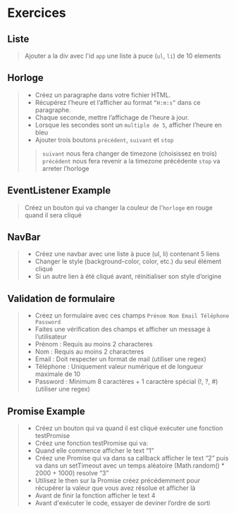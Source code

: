 # Exercices

## Liste
> Ajouter a la div avec l'id `app` une liste à puce (`ul`, `li`) de 10 elements

## Horloge
> - Créez un paragraphe dans votre fichier HTML. 
> - Récupérez l’heure et l’afficher au format `“H:m:s”` dans ce paragraphe.
> - Chaque seconde, mettre l’affichage de l’heure à jour. 
> - Lorsque les secondes sont un `multiple de 5`, afficher l’heure en bleu
> - Ajouter trois boutons `précédent`, `suivant` et `stop`
>> `suivant` nous fera changer de timezone (choisissez en trois) `précédent` nous fera revenir a la timezone précédente `stop` va arreter l’horloge

## EventListener Example
> Créez un bouton qui va changer la couleur de l'`horloge` en rouge quand il sera cliqué

## NavBar
> - Créez une navbar avec une liste à puce (ul, li) contenant 5 liens
> - Changer le style (background-color, color, etc.) du seul élément cliqué
> - Si un autre lien à été cliqué avant, réinitialiser son style d’origine

## Validation de formulaire
> - Créez un  formulaire avec ces champs `Prénom Nom Email Téléphone Password`
> - Faites une vérification des champs et afficher un message à l’utilisateur 
> - Prénom : Requis au moins 2 characteres
> - Nom : Requis au moins 2 characteres
> - Email : Doit respecter un format de mail (utiliser une regex)
> - Téléphone : Uniquement valeur numérique et de longueur maximale de 10
> - Password : Minimum 8 caractères + 1 caractère spécial (!, ?, #) (utiliser une regex)

## Promise Example

> - Créez un bouton qui va quand il est cliqué exécuter une fonction testPromise
> - Créez une fonction testPromise qui va:
> - Quand elle commence afficher le text  “1”
> - Créez une Promise qui va dans sa callback afficher le text “2” puis va dans un setTimeout avec un temps aléatoire (Math.random() * 2000 + 1000) resolve “3” 
> - Utilisez le then sur la Promise créez précédemment pour récupérer la valeur que vous avez résolue et afficher là
> - Avant de finir la fonction afficher le text 4
> - Avant d'exécuter le code, essayer de deviner l’ordre de sorti  

